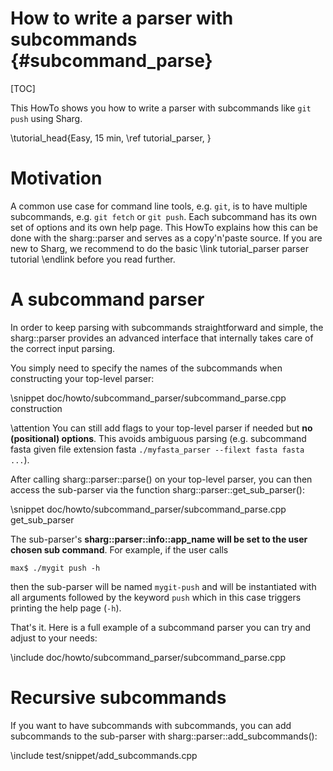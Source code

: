 # How to write a parser with subcommands {#subcommand_parse}

<!--
SPDX-FileCopyrightText: 2006-2024 Knut Reinert & Freie Universität Berlin
SPDX-FileCopyrightText: 2016-2024 Knut Reinert & MPI für molekulare Genetik
SPDX-License-Identifier: CC-BY-4.0
-->

[TOC]

This HowTo shows you how to write a parser with subcommands like `git push` using Sharg.

\tutorial_head{Easy, 15 min, \ref tutorial_parser, }

# Motivation

A common use case for command line tools, e.g. `git`, is to have multiple subcommands, e.g. `git fetch` or `git push`.
Each subcommand has its own set of options and its own help page.
This HowTo explains how this can be done with the sharg::parser and serves as a copy'n'paste source.
If you are new to Sharg, we recommend to do the basic
\link tutorial_parser parser tutorial \endlink before you read further.

# A subcommand parser

In order to keep parsing with subcommands straightforward and simple,
the sharg::parser provides an advanced interface that internally takes care of the correct input parsing.

You simply need to specify the names of the subcommands when constructing your top-level parser:

\snippet doc/howto/subcommand_parser/subcommand_parse.cpp construction

\attention You can still add flags to your top-level parser if needed but **no (positional) options**.
This avoids ambiguous parsing (e.g. subcommand fasta given file extension fasta
`./myfasta_parser --filext fasta fasta ...`).

After calling sharg::parser::parse() on your top-level parser,
you can then access the sub-parser via the function sharg::parser::get_sub_parser():

\snippet doc/howto/subcommand_parser/subcommand_parse.cpp get_sub_parser

The sub-parser's **sharg::parser::info::app_name will be set to the user chosen sub command**.
For example, if the user calls

```
max$ ./mygit push -h
```

then the sub-parser will be named `mygit-push` and will be instantiated with all arguments
followed by the keyword `push` which in this case triggers printing the help page (`-h`).

That's it. Here is a full example of a subcommand parser you can try and adjust to your needs:

\include doc/howto/subcommand_parser/subcommand_parse.cpp

# Recursive subcommands

If you want to have subcommands with subcommands, you can add subcommands to the sub-parser
with sharg::parser::add_subcommands():

\include test/snippet/add_subcommands.cpp

